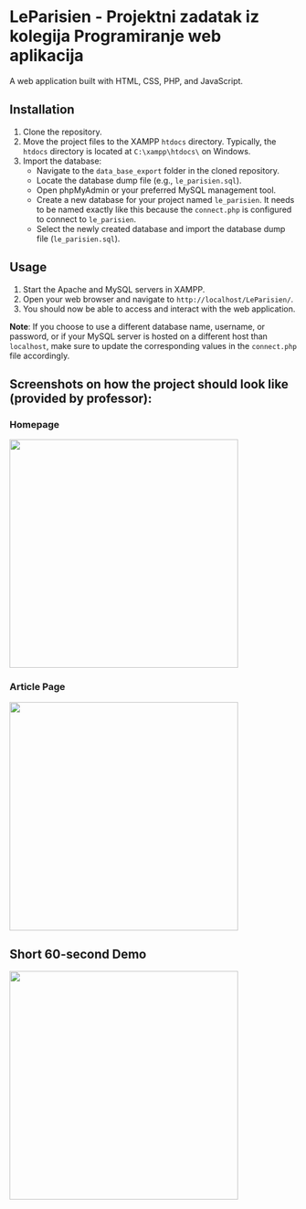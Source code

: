 # LeParisien - Projektni zadatak iz kolegija Programiranje web aplikacija

A web application built with HTML, CSS, PHP, and JavaScript.

## Installation

1. Clone the repository.
2. Move the project files to the XAMPP `htdocs` directory. Typically, the `htdocs` directory is located at `C:\xampp\htdocs\` on Windows.
3. Import the database:
   - Navigate to the `data_base_export` folder in the cloned repository.
   - Locate the database dump file (e.g., `le_parisien.sql`).
   - Open phpMyAdmin or your preferred MySQL management tool.
   - Create a new database for your project named `le_parisien`. It needs to be named exactly like this because the `connect.php` is configured to connect to `le_parisien`.
   - Select the newly created database and import the database dump file (`le_parisien.sql`).

## Usage

1. Start the Apache and MySQL servers in XAMPP.
2. Open your web browser and navigate to `http://localhost/LeParisien/`.
3. You should now be able to access and interact with the web application.

**Note**: If you choose to use a different database name, username, or password, or if your MySQL server is hosted on a different host than `localhost`, make sure to update the corresponding values in the `connect.php` file accordingly.

## Screenshots on how the project should look like (provided by professor):

### Homepage
<img src="https://raw.githubusercontent.com/N0ksa/LeParisien/main/assets/118447696/51637f9a-5070-4a93-9ce7-ac870c6397b8.png" width="400">

### Article Page
<img src="https://raw.githubusercontent.com/N0ksa/LeParisien/main/assets/118447696/c218b880-c64b-4361-8096-f4f5537fdfd3.png" width="400">

## Short 60-second Demo
<img src="https://raw.githubusercontent.com/N0ksa/LeParisien/main/assets/118447696/3b0c005f-b146-4095-acbc-1fa858e04222.gif" width="400">
